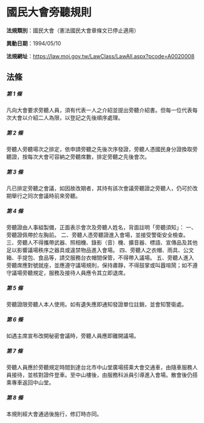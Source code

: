 # 國民大會旁聽規則

**法規類別**：國民大會（憲法國民大會章條文已停止適用）

**異動日期**：1994/05/10  

**法規網址**：https://law.moj.gov.tw/LawClass/LawAll.aspx?pcode=A0020008





## 法條
##### 第 1 條
凡向大會要求旁聽人員，須有代表一人之介紹並提出旁聽介紹書。但每一位代表每次大會以介紹二人為限，以登記之先後順序處理。

##### 第 2 條
旁聽人旁聽場次之排定，依申請旁聽之先後次序發證，旁聽人憑國民身分證換取旁聽證，按每次大會可容納之旁聽席數，排定旁聽之先後會次。

##### 第 3 條
凡已排定旁聽之會議，如因故改期者，其持有該次會議旁聽證之旁聽人，仍可於改期舉行之同次會議時前來旁聽。

##### 第 4 條
旁聽證由人事組製備，正面表示會次及旁聽人姓名，背面註明「旁聽須知」：
一、旁聽證佩帶於左胸前。
二、旁聽人憑旁聽證進入會場，並接受警衛安全檢查。
三、旁聽人不得攜帶武器、照相機、錄影（音）機、擴音器、標語、宣傳品及其他足以影響議場秩序之器具或違禁物品進入會場。
四、旁聽人之衣帽、雨具、公文箱、手提包、食品等，請交服務台衣帽間保管，不得帶入議場。
五、旁聽人進入旁聽席應對號就座，並應遵守議場規則，保持肅靜，不得鼓掌或叫囂喧鬧；如不遵守議場旁聽規定，服務及接待人員應令其立即退席。

##### 第 5 條
旁聽證限旁聽人本人使用。如有遺失應即通知發證單位註銷，並會知警衛處。

##### 第 6 條
如遇主席宣布改開秘密會議時，旁聽人員應即離開議場。

##### 第 7 條
旁聽人員應於旁聽規定時間到達台北市中山堂廣場搭乘大會交通車，由隨車服務人員接待，並核對證件登車。至中山樓後，由服務科派員引導進入會場。散會後仍搭乘專車返回中山堂。

##### 第 8 條
本規則經大會通過後施行，修訂時亦同。



